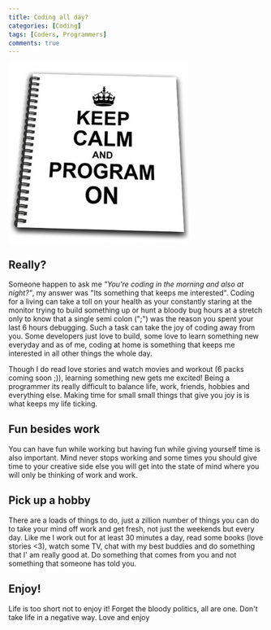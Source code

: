 ```yaml
---
title: Coding all day?
categories: [Coding]
tags: [Coders, Programmers]
comments: true
---
```



<div>
	<img align="middle" src="/img/coding_all_day.jpg" >
</div>

Really?
------------
Someone  happen to ask me *"You're coding in the morning and also at night?"*, my answer was "Its something that keeps me interested".
Coding for a living can take a toll on your health as your constantly staring at the monitor trying to build something up or hunt a bloody bug
hours at a stretch only to know that a single semi colon (";") was the reason you spent your last 6 hours debugging.
Such a task can take the joy of coding away from you. Some developers just love to build, some love to learn something new everyday and as of 
me, coding at home is something that keeps me interested in all other things the whole day. 

Though I do read love stories and watch movies and workout (6 packs coming soon ;)), learning something new gets me excited!
Being a programmer its really difficult to balance life, work, friends, hobbies and everything else. Making time for small small things
that give you joy is is what keeps my life ticking. 

Fun besides work
------------
You can have fun while working but having fun while giving yourself time is also important. Mind never stops working and some times you should
give time to your creative side else you will get into the state of mind where you will only be thinking of work and work.

Pick up a hobby
------------
There are a loads of things to do, just a zillion number of things you can do to take your mind off work and get fresh, not just the weekends but every day.
Like me I work out for at least 30 minutes a day, read some books (love stories <3), watch some TV, chat with my best buddies and do something that I' am really good at.
Do something that comes from you and not something that someone has told you.

Enjoy!
------------
Life is too short not to enjoy it! Forget the bloody politics, all are one. Don't take life in a negative way. Love and enjoy









